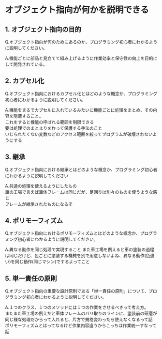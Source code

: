 # オブジェクト指向が何かを説明できる

## 1. オブジェクト指向の目的

Q.オブジェクト指向が何のためにあるのか、プログラミング初心者にわかるように説明してください。

A.機能ごとに部品と見立てて組み上げるように作業効率と保守性の向上を目的にして開発されている。

## 2. カプセル化

Q.オブジェクト指向におけるカプセル化とはどのような概念か、プログラミング初心者にわかるように説明してください。

A.機能をまるでカプセルに入れているみたいに機能ごとに処理をまとめ、その内容を隠蔽すること。  
これをすると機能の呼ばれる範囲を制限できる  
要は処理でのまとまりを作って保護する手法のこと  
いじられたくない変数などのアクセス範囲を絞ってプログラムが破壊されないようにする

## 3. 継承

Q.オブジェクト指向における継承とはどのような概念か、プログラミング初心者にわかるように説明してください

A.共通の処理を使えるようにしたもの  
車の工場で言えば車体フレームは同じだが、足回りは別々のものを使うような感じ  
フレームが継承されたものになるぞ

## 4. ポリモーフィズム

Q.オブジェクト指向におけるポリモーフィズムとはどのような概念か、プログラミング初心者にわかるように説明してください。

A.異なる動作を同じ処理で実現すること
また車工場を例えると車の塗装の過程は同じだけど、色ごとに塗装する機械を別で用意しないよね、異なる動作(色違い)を同じ動作(同じマシン)でするよってこと

## 5. 単一責任の原則

Q.オブジェクト指向の重要な設計原則である「単一責任の原則」について、プログラミング初心者にわかるように説明してください。

A.１つのクラス、１つのメソッドには１つの作業をさせるべきって考え方。  
またまた車工場の例えだと車体フレームのバリ取りのラインに、塗装前の研磨が同じ様な処理だからって入れると、片方で規格変わったら使えなくなるって話
ポリモーフィズムとはってなるけど作業内容違うからこっちは作業統一すなって話
